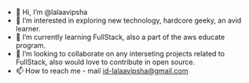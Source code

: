 - 👋 Hi, I’m @lalaavipsha
- 👀 I’m interested in exploring new technology, hardcore geeky, an avid learner.
- 🌱 I’m currently learning FullStack, also a part of the aws educate program.
- 💞️ I’m looking to collaborate on any interseting projects related to FullStack, also would love to contribute in open source.
- 📫 How to reach me - mail id-lalaavipsha@gmail.com

<!---
lalaavipsha/lalaavipsha is a ✨ special ✨ repository because its `README.md` (this file) appears on your GitHub profile.
You can click the Preview link to take a look at your changes.
--->
